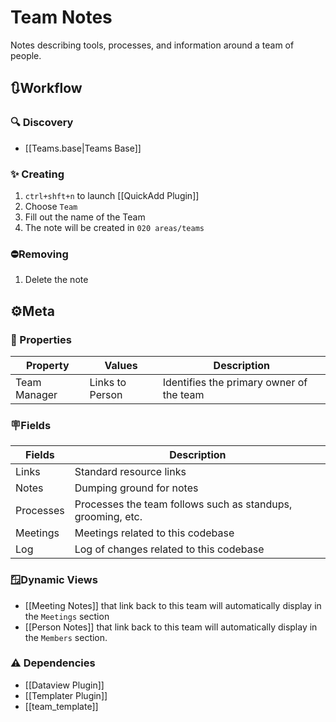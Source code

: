 # Team Notes

Notes describing tools, processes, and information around a team of people.

## 🔃Workflow

### 🔍 Discovery

- [[Teams.base|Teams Base]]

### ✨ Creating

1. `ctrl+shft+n` to launch [[QuickAdd Plugin]]
2. Choose `Team`
3. Fill out the name of the Team
4. The note will be created in `020 areas/teams`

### ⛔Removing

1. Delete the note

## ⚙️Meta

### 🔩 Properties

| Property     | Values          | Description                              |
| ------------ | --------------- | ---------------------------------------- |
| Team Manager | Links to Person | Identifies the primary owner of the team |

### 🪧Fields

| Fields    | Description                                                 |
| --------- | ----------------------------------------------------------- |
| Links     | Standard resource links                                     |
| Notes     | Dumping ground for notes                                    |
| Processes | Processes the team follows such as standups, grooming, etc. |
| Meetings  | Meetings related to this codebase                           |
| Log       | Log of changes related to this codebase                     |

### 🪟Dynamic Views

- [[Meeting Notes]] that link back to this team will automatically display in the `Meetings` section
- [[Person Notes]] that link back to this team will automatically display in the `Members` section.

### ⚠️ Dependencies

- [[Dataview Plugin]]
- [[Templater Plugin]]
- [[team_template]]
